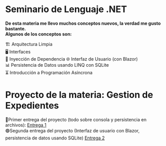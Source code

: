 # Seminario de Lenguaje .NET
**De esta materia me llevo muchos conceptos nuevos, la verdad me gusto bastante.**  
  **Algunos de los conceptos son:**  
    
🏗️ Arquitectura Limpia  
🖥️ Interfaces  
🧩 Inyección de Dependencia
🌐 Interfaz de Usuario (con Blazor)  
📊 Persistencia de Datos usando LINQ con SQLite  
⏳ Introducción a Programación Asíncrona  
 
 # Proyecto de la materia:  Gestion de Expedientes 

🔵Primer entrega del proyecto (todo sobre consola y persistencia en archivos): [Entrega 1](https://github.com/Giancardonee/Sistema-Gestion-de-Expedientes-.NET)  
🟢Segunda entrega del proyecto (Interfaz de usuario con Blazor, persistencia de datos usando SQLite) [Entrega 2](https://github.com/Giancardonee/Segunda-Entrega-Tp-.NET)


 

  

